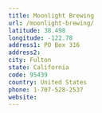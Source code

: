 ```yaml
---
title: Moonlight Brewing
url: /moonlight-brewing/
latitude: 38.498
longitude: -122.78
address1: PO Box 316
address2: 
city: Fulton
state: California
code: 95439
country: United States
phone: 1-707-528-2537
website: 
---
```


